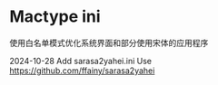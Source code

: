 # Mactype ini
使用白名单模式优化系统界面和部分使用宋体的应用程序

2024-10-28 Add sarasa2yahei.ini Use https://github.com/ffainy/sarasa2yahei
